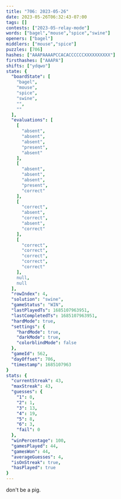 ```yaml
---
title: "706: 2023-05-26"
date: 2023-05-26T06:32:43-07:00
tags: []
contests: ["2023-05-relay-mode"]
words: ["bagel","mouse","spice","swine"]
openers: ["bagel"]
middlers: ["mouse","spice"]
puzzles: [706]
hashes: ["AAAPAAAAPCCACACCCCCCXXXXXXXXXX"]
firsthashes: ["AAAPA"]
shifts: ["ydqwo"]
state: {
  "boardState": [
    "bagel",
    "mouse",
    "spice",
    "swine",
    "",
    ""
  ],
  "evaluations": [
    [
      "absent",
      "absent",
      "absent",
      "present",
      "absent"
    ],
    [
      "absent",
      "absent",
      "absent",
      "present",
      "correct"
    ],
    [
      "correct",
      "absent",
      "correct",
      "absent",
      "correct"
    ],
    [
      "correct",
      "correct",
      "correct",
      "correct",
      "correct"
    ],
    null,
    null
  ],
  "rowIndex": 4,
  "solution": "swine",
  "gameStatus": "WIN",
  "lastPlayedTs": 1685107963951,
  "lastCompletedTs": 1685107963951,
  "hardMode": true,
  "settings": {
    "hardMode": true,
    "darkMode": true,
    "colorblindMode": false
  },
  "gameId": 562,
  "dayOffset": 706,
  "timestamp": 1685107963
}
stats: {
  "currentStreak": 43,
  "maxStreak": 43,
  "guesses": {
    "1": 0,
    "2": 1,
    "3": 13,
    "4": 19,
    "5": 8,
    "6": 3,
    "fail": 0
  },
  "winPercentage": 100,
  "gamesPlayed": 44,
  "gamesWon": 44,
  "averageGuesses": 4,
  "isOnStreak": true,
  "hasPlayed": true
}
---
```

<!-- more -->
don't be a pig.
